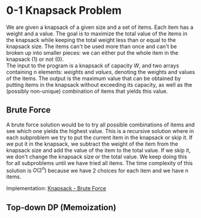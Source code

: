 # 0-1 Knapsack Problem

We are given a knapsack of a given size and a set of items. Each item has a weight and a value. The goal is to maximize the total value of the items in the knapsack while keeping the total weight less than or equal to the knapsack size. The items can't be used more than once and can't be broken up into smaller pieces: we can either put the whole item in the knapsack (1) or not (0).  
The input to the program is a knapsack of capacity $W$, and two arrays containing n elements: $weights$ and $values$, denoting the weights and values of the items. The output is the maximum value that can be obtained by putting items in the knapsack without exceeding its capacity, as well as the (possibly non-unique) combination of items that yields this value.

## Brute Force

A brute force solution would be to try all possible combinations of items and see which one yields the highest value. This is a recursive solution where in each subproblem we try to put the current item in the knapsack or skip it. If we put it in the knapsack, we subtract the weight of the item from the knapsack size and add the value of the item to the total value. If we skip it, we don't change the knapsack size or the total value. We keep doing this for all subproblems until we have tried all items. The time complexity of this solution is $O(2^n)$ because we have 2 choices for each item and we have n items.

Implementation: [Knapsack - Brute Force](https://github.com/pl3onasm/Algorithms/tree/main/algorithms/dynamic-programming/knapsack/knapsack-1.c)

## Top-down DP (Memoization)

